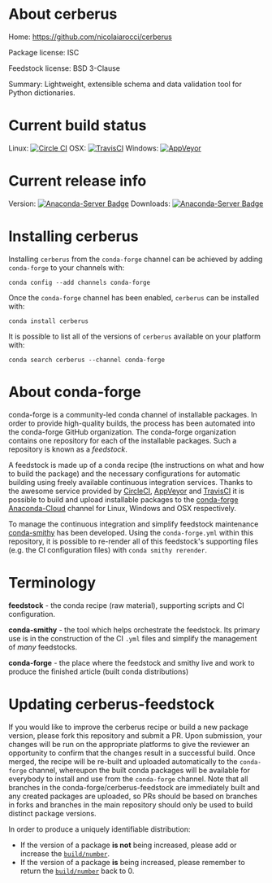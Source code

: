 About cerberus
==============

Home: https://github.com/nicolaiarocci/cerberus

Package license: ISC

Feedstock license: BSD 3-Clause

Summary: Lightweight, extensible schema and data validation tool for Python dictionaries.



Current build status
====================

Linux: [![Circle CI](https://circleci.com/gh/conda-forge/cerberus-feedstock.svg?style=shield)](https://circleci.com/gh/conda-forge/cerberus-feedstock)
OSX: [![TravisCI](https://travis-ci.org/conda-forge/cerberus-feedstock.svg?branch=master)](https://travis-ci.org/conda-forge/cerberus-feedstock)
Windows: [![AppVeyor](https://ci.appveyor.com/api/projects/status/github/conda-forge/cerberus-feedstock?svg=True)](https://ci.appveyor.com/project/conda-forge/cerberus-feedstock/branch/master)

Current release info
====================
Version: [![Anaconda-Server Badge](https://anaconda.org/conda-forge/cerberus/badges/version.svg)](https://anaconda.org/conda-forge/cerberus)
Downloads: [![Anaconda-Server Badge](https://anaconda.org/conda-forge/cerberus/badges/downloads.svg)](https://anaconda.org/conda-forge/cerberus)

Installing cerberus
===================

Installing `cerberus` from the `conda-forge` channel can be achieved by adding `conda-forge` to your channels with:

```
conda config --add channels conda-forge
```

Once the `conda-forge` channel has been enabled, `cerberus` can be installed with:

```
conda install cerberus
```

It is possible to list all of the versions of `cerberus` available on your platform with:

```
conda search cerberus --channel conda-forge
```


About conda-forge
=================

conda-forge is a community-led conda channel of installable packages.
In order to provide high-quality builds, the process has been automated into the
conda-forge GitHub organization. The conda-forge organization contains one repository
for each of the installable packages. Such a repository is known as a *feedstock*.

A feedstock is made up of a conda recipe (the instructions on what and how to build
the package) and the necessary configurations for automatic building using freely
available continuous integration services. Thanks to the awesome service provided by
[CircleCI](https://circleci.com/), [AppVeyor](http://www.appveyor.com/)
and [TravisCI](https://travis-ci.org/) it is possible to build and upload installable
packages to the [conda-forge](https://anaconda.org/conda-forge)
[Anaconda-Cloud](http://docs.anaconda.org/) channel for Linux, Windows and OSX respectively.

To manage the continuous integration and simplify feedstock maintenance
[conda-smithy](http://github.com/conda-forge/conda-smithy) has been developed.
Using the ``conda-forge.yml`` within this repository, it is possible to re-render all of
this feedstock's supporting files (e.g. the CI configuration files) with ``conda smithy rerender``.


Terminology
===========

**feedstock** - the conda recipe (raw material), supporting scripts and CI configuration.

**conda-smithy** - the tool which helps orchestrate the feedstock.
                   Its primary use is in the construction of the CI ``.yml`` files
                   and simplify the management of *many* feedstocks.

**conda-forge** - the place where the feedstock and smithy live and work to
                  produce the finished article (built conda distributions)


Updating cerberus-feedstock
===========================

If you would like to improve the cerberus recipe or build a new
package version, please fork this repository and submit a PR. Upon submission,
your changes will be run on the appropriate platforms to give the reviewer an
opportunity to confirm that the changes result in a successful build. Once
merged, the recipe will be re-built and uploaded automatically to the
`conda-forge` channel, whereupon the built conda packages will be available for
everybody to install and use from the `conda-forge` channel.
Note that all branches in the conda-forge/cerberus-feedstock are
immediately built and any created packages are uploaded, so PRs should be based
on branches in forks and branches in the main repository should only be used to
build distinct package versions.

In order to produce a uniquely identifiable distribution:
 * If the version of a package **is not** being increased, please add or increase
   the [``build/number``](http://conda.pydata.org/docs/building/meta-yaml.html#build-number-and-string).
 * If the version of a package **is** being increased, please remember to return
   the [``build/number``](http://conda.pydata.org/docs/building/meta-yaml.html#build-number-and-string)
   back to 0.
